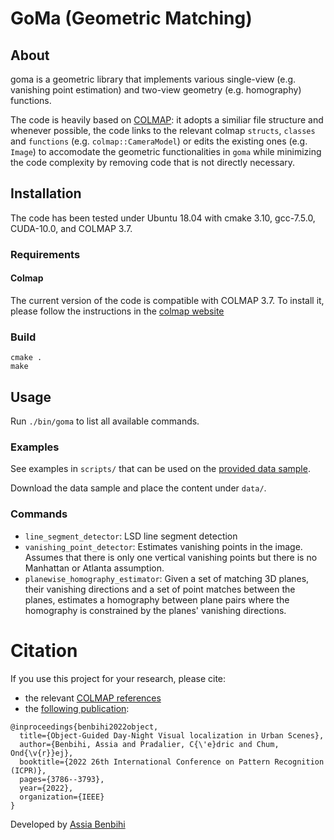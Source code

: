 # GoMa (Geometric Matching)

## About

goma is a geometric library that implements various single-view (e.g.
vanishing point estimation) and two-view geometry (e.g. homography) functions.

The code is heavily based on [COLMAP](https://github.com/colmap/colmap): it
adopts a similiar file structure and whenever possible, the code links to the
relevant colmap `structs`, `classes` and `functions` (e.g.
`colmap::CameraModel`) or edits the existing ones (e.g. `Image`) to accomodate
the geometric functionalities in `goma` while minimizing the code complexity
by removing code that is not directly necessary.

## Installation

The code has been tested under Ubuntu 18.04 with cmake 3.10, gcc-7.5.0, CUDA-10.0, and COLMAP 3.7.

### Requirements

#### Colmap

The current version of the code is compatible with COLMAP 3.7.
To install it, please follow the instructions in the [colmap website](https://colmap.github.io/install.html)

### Build
```
cmake .
make
```

## Usage

Run `./bin/goma` to list all available commands.

### Examples

See examples in `scripts/` that can be used on the [provided data
sample](https://drive.google.com/file/d/1abuyQkss29X64DzQvZhT_A_zOvuf7Xzz/view?usp=drive_link).

Download the data sample and place the content under `data/`. 

### Commands

- `line_segment_detector`: LSD line segment detection
- `vanishing_point_detector`: Estimates vanishing points in the image. Assumes
  that there is only one vertical vanishing points but there is no Manhattan or
  Atlanta assumption.
- `planewise_homography_estimator`: Given a set of matching 3D planes, their
  vanishing directions and a set of point matches between the planes, estimates
  a homography between plane pairs where the homography is constrained by the
  planes' vanishing directions.

# Citation

If you use this project for your research, please cite:
- the relevant [COLMAP references](https://colmap.github.io/#about)
- the [following publication](https://arxiv.org/abs/2202.04445):

```
@inproceedings{benbihi2022object,
  title={Object-Guided Day-Night Visual localization in Urban Scenes},
  author={Benbihi, Assia and Pradalier, C{\'e}dric and Chum, Ond{\v{r}}ej},
  booktitle={2022 26th International Conference on Pattern Recognition (ICPR)},
  pages={3786--3793},
  year={2022},
  organization={IEEE}
}
```

Developed by [Assia Benbihi](https://abenbihi.github.io/)
